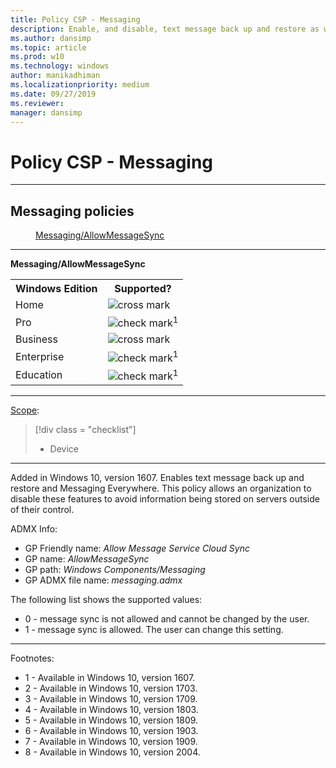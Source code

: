 ```yaml
---
title: Policy CSP - Messaging
description: Enable, and disable, text message back up and restore as well as Messaging Everywhere by using the Policy CSP for messaging.
ms.author: dansimp
ms.topic: article
ms.prod: w10
ms.technology: windows
author: manikadhiman
ms.localizationpriority: medium
ms.date: 09/27/2019
ms.reviewer: 
manager: dansimp
---
```


# Policy CSP - Messaging



<hr/>

<!--Policies-->
## Messaging policies  

<dl>
  <dd>
    <a href="#messaging-allowmessagesync">Messaging/AllowMessageSync</a>
  </dd>
</dl>


<hr/>

<!--Policy-->
<a href="" id="messaging-allowmessagesync"></a>**Messaging/AllowMessageSync**  

<!--SupportedSKUs-->
<table>
<tr>
    <th>Windows Edition</th>
    <th>Supported?</th>
</tr>
<tr>
    <td>Home</td>
    <td><img src="images/crossmark.png" alt="cross mark" /></td>
</tr>
<tr>
    <td>Pro</td>
    <td><img src="images/checkmark.png" alt="check mark" /><sup>1</sup></td>
</tr>
<tr>
    <td>Business</td>
    <td><img src="images/crossmark.png" alt="cross mark" /></td>
</tr>
<tr>
    <td>Enterprise</td>
    <td><img src="images/checkmark.png" alt="check mark" /><sup>1</sup></td>
</tr>
<tr>
    <td>Education</td>
    <td><img src="images/checkmark.png" alt="check mark" /><sup>1</sup></td>
</tr>
</table>

<!--/SupportedSKUs-->
<hr/>

<!--Scope-->
[Scope](./policy-configuration-service-provider.md#policy-scope):

> [!div class = "checklist"]
> * Device

<hr/>

<!--/Scope-->
<!--Description-->
Added in Windows 10, version 1607. Enables text message back up and restore and Messaging Everywhere. This policy allows an organization to disable these features to avoid information being stored on servers outside of their control.

<!--/Description-->
<!--ADMXMapped-->
ADMX Info:  
-   GP Friendly name: *Allow Message Service Cloud Sync*
-   GP name: *AllowMessageSync*
-   GP path: *Windows Components/Messaging*
-   GP ADMX file name: *messaging.admx*

<!--/ADMXMapped-->
<!--SupportedValues-->
The following list shows the supported values:

-   0 - message sync is not allowed and cannot be changed by the user.
-   1 - message sync is allowed. The user can change this setting.

<!--/SupportedValues-->
<!--/Policy-->

<hr/>

Footnotes:

- 1 - Available in Windows 10, version 1607.
- 2 - Available in Windows 10, version 1703.
- 3 - Available in Windows 10, version 1709.
- 4 - Available in Windows 10, version 1803.
- 5 - Available in Windows 10, version 1809.
- 6 - Available in Windows 10, version 1903.
- 7 - Available in Windows 10, version 1909.
- 8 - Available in Windows 10, version 2004.

<!--/Policies-->

